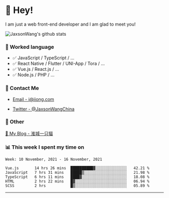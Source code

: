 # 👋 Hey!

I am just a web front-end developer and I am glad to meet you!

![JaxsonWang's github stats](https://github-readme-stats.vercel.app/api?username=JaxsonWang&&show_icons=true&&title_color=1abc9c&&icon_color=1abc9c)


### 📝 Worked language

- ✅ JavaScript / TypeScript / ...
- ✅ React Native / Flutter / UNI-App / Tora / ...
- ✅ Vue.js / React.js / ...
- ✅ Node.js / PHP / ...

### 📮 Contact Me

- [Email - i@iiong.com](mailto:i@iiong.com)

- [Twitter - @JaxsonWangChina](https://twitter.com/JaxsonWangChina)

### 🤪 Other

[📌 My Blog - 淮城一只猫](https://iiong.com)

### 📊 This week I spent my time on

<!--START_SECTION:waka-->
```text
Week: 10 November, 2021 - 16 November, 2021

Vue.js       14 hrs 26 mins  ██████████▓░░░░░░░░░░░░░░   42.21 % 
JavaScript   7 hrs 31 mins   █████▒░░░░░░░░░░░░░░░░░░░   21.98 % 
TypeScript   6 hrs 11 mins   ████▓░░░░░░░░░░░░░░░░░░░░   18.08 % 
HTML         2 hrs 22 mins   █▓░░░░░░░░░░░░░░░░░░░░░░░   06.94 % 
SCSS         2 hrs           █▒░░░░░░░░░░░░░░░░░░░░░░░   05.89 % 
```
<!--END_SECTION:waka-->

---
